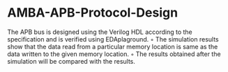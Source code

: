 # AMBA-APB-Protocol-Design
The APB bus is designed using the Verilog HDL according to the specification and is verified using EDAplaground.  ◦ The simulation results show that the data read from a particular memory location is same as the data written to the given memory location.  ◦ The results obtained after the simulation will be compared with the results.
